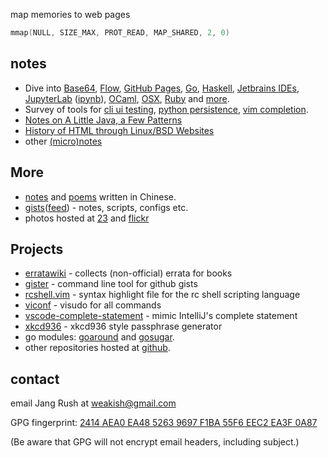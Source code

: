 map memories to web pages

```c
mmap(NULL, SIZE_MAX, PROT_READ, MAP_SHARED, 2, 0)
```

## notes

- Dive into [Base64](dive-into/base64/), [Flow](dive-into/flow/), [GitHub Pages](dive-into/gh-pages/), [Go](dive-into/go/), [Haskell](dive-into/haskell/), [Jetbrains IDEs](dive-into/jetbrains/), [JupyterLab](dive-into/jupyter-lab/) ([ipynb](https://github.com/weakish/weakish.github.com/blob/master/dive-into/jupyter-lab.ipynb)), [OCaml](dive-into/ocaml/), [OSX](dive-into/osx/), [Ruby](dive-into/ruby/) and [more](dive-into/more/).
- Survey of tools for [cli ui testing](cli/test/), [python persistence](python/persistence/), [vim completion](vim/completion/).
- [Notes on A Little Java, a Few Patterns](java/a-little/)
- [History of HTML through Linux/BSD Websites](web/html-history/)
- other [(micro)notes](log/)

## More

- [notes](/dapi/) and [poems](/poems/) written in Chinese.
- [gists][]([feed][gist-feed]) - notes, scripts, configs etc.
- photos hosted at [23][] and [flickr][]

[gists]: https://gist.github.com/weakish
[gist-feed]: https://gist.github.com/weakish.atom

[23]: http://www.23hq.com/weakish/album/list
[flickr]: https://www.flickr.com/photos/weakish/sets/

## Projects

* [erratawiki][] - collects (non-official) errata for books
* [gister][] - command line tool for github gists
* [rcshell.vim][] - syntax highlight file for the rc shell scripting language
* [viconf][] - visudo for all commands
* [vscode-complete-statement] - mimic IntelliJ's complete statement
* [xkcd936][] - xkcd936 style passphrase generator
* go modules: [goaround][] and [gosugar][].
* other repositories hosted at [github][].

[erratawiki]: https://github.com/weakish/errata/wiki
[gister]: https://mmap.page/gister
[rcshell.vim]: http://www.vim.org/scripts/script.php?script_id=2880
[viconf]: https://mmap.page/viconf
[vscode-complete-statement]: https://marketplace.visualstudio.com/items?itemName=weakish.complete-statement
[xkcd936]: https://mmap.page/xkcd936
[goaround]: https://github.com/weakish/goaround
[gosugar]: https://github.com/weakish/gosugar
[github]: https://github.com/weakish/

## contact

email Jang Rush at <weakish@gmail.com>

GPG fingerprint: [2414 AEA0 EA48 5263 9697  F1BA 55F6 EEC2 EA3F 0A87][gpg]

(Be aware that GPG will not encrypt email headers, including subject.)

[gpg]: https://savannah.nongnu.org/people/viewgpg.php?user_id=65699